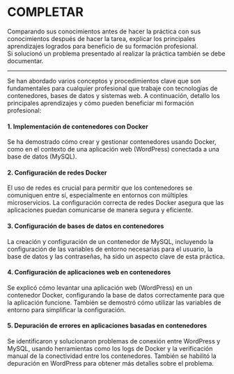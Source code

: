 # COMPLETAR  
Comparando sus conocimientos antes de hacer la práctica con sus conocimientos después de hacer la tarea, explicar los principales aprendizajes logrados para beneficio de su formación profesional.  
Si solucionó un problema presentado al realizar la práctica también se debe documentar.
***

Se han abordado varios conceptos y procedimientos clave que son fundamentales para cualquier profesional que trabaje con tecnologías de contenedores, bases de datos y sistemas web. A continuación, detallo los principales aprendizajes y cómo pueden beneficiar mi formación profesional:

#### 1. Implementación de contenedores con Docker
Se ha demostrado cómo crear y gestionar contenedores usando Docker, como en el contexto de una aplicación web (WordPress) conectada a una base de datos (MySQL).

#### 2. Configuración de redes Docker
El uso de redes es crucial para permitir que los contenedores se comuniquen entre sí, especialmente en entornos con múltiples microservicios.
La configuración correcta de redes Docker asegura que las aplicaciones puedan comunicarse de manera segura y eficiente.

#### 3. Configuración de bases de datos en contenedores
La creación y configuración de un contenedor de MySQL, incluyendo la configuración de las variables de entorno necesarias para el usuario, la base de datos y las contraseñas, ha sido un aspecto clave de esta práctica.

#### 4. Configuración de aplicaciones web en contenedores
Se explicó cómo levantar una aplicación web (WordPress) en un contenedor Docker, configurando la base de datos correctamente para que la aplicación funcione. También se demostró cómo utilizar las variables de entorno para simplificar la configuración.

#### 5. Depuración de errores en aplicaciones basadas en contenedores
Se identificaron y solucionaron problemas de conexión entre WordPress y MySQL, usando herramientas como los logs de Docker y la verificación manual de la conectividad entre los contenedores. También se habilitó la depuración en WordPress para obtener más detalles sobre el problema.

